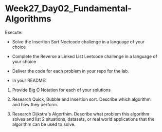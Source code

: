 # Week27_Day02_Fundamental-Algorithms

Execute:

- Solve the Insertion Sort Neetcode challenge in a language of your choice

- Complete the Reverse a Linked List Leetcode challenge in a language of your choice

- Deliver the code for each problem in your repo for the lab.

- In your README:

1. Provide Big O Notation for each of your solutions

2. Research Quick, Bubble and Insertion sort. Describe which algorithm and how they perform.

3. Research Dijkstra's Algorthim. Describe what problem this algorithm solves and list 2 situations, datasets, or real world applications that the algorithm can be used to solve. 

